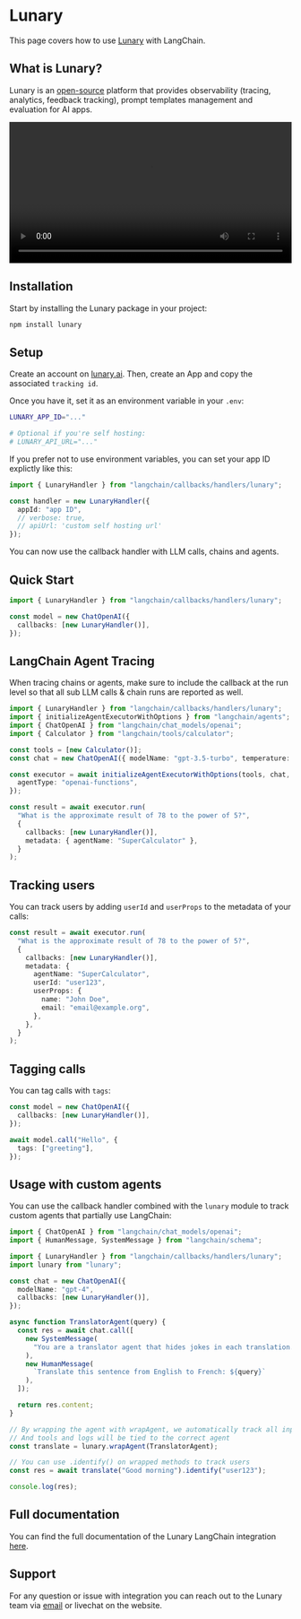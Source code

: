 # Lunary

This page covers how to use [Lunary](https://lunary.ai?utm_source=langchain&utm_medium=js&utm_campaign=docs) with LangChain.

## What is Lunary?

Lunary is an [open-source](https://github.com/lunary-ai/lunary) platform that provides observability (tracing, analytics, feedback tracking), prompt templates management and evaluation for AI apps.

<video controls width='100%' >
  <source src='https://lunary.ai/videos/demo-annotated.mp4'/>
</video>

## Installation

Start by installing the Lunary package in your project:

```bash
npm install lunary
```

## Setup

Create an account on [lunary.ai](https://lunary.ai?utm_source=langchain&utm_medium=js&utm_campaign=docs). Then, create an App and copy the associated `tracking id`.

Once you have it, set it as an environment variable in your `.env`:

```bash
LUNARY_APP_ID="..."

# Optional if you're self hosting:
# LUNARY_API_URL="..."
```

If you prefer not to use environment variables, you can set your app ID explictly like this:

```ts
import { LunaryHandler } from "langchain/callbacks/handlers/lunary";

const handler = new LunaryHandler({
  appId: "app ID",
  // verbose: true,
  // apiUrl: 'custom self hosting url'
});
```

You can now use the callback handler with LLM calls, chains and agents.

## Quick Start

```ts
import { LunaryHandler } from "langchain/callbacks/handlers/lunary";

const model = new ChatOpenAI({
  callbacks: [new LunaryHandler()],
});
```

## LangChain Agent Tracing

When tracing chains or agents, make sure to include the callback at the run level so that all sub LLM calls & chain runs are reported as well.

```ts
import { LunaryHandler } from "langchain/callbacks/handlers/lunary";
import { initializeAgentExecutorWithOptions } from "langchain/agents";
import { ChatOpenAI } from "langchain/chat_models/openai";
import { Calculator } from "langchain/tools/calculator";

const tools = [new Calculator()];
const chat = new ChatOpenAI({ modelName: "gpt-3.5-turbo", temperature: 0 });

const executor = await initializeAgentExecutorWithOptions(tools, chat, {
  agentType: "openai-functions",
});

const result = await executor.run(
  "What is the approximate result of 78 to the power of 5?",
  {
    callbacks: [new LunaryHandler()],
    metadata: { agentName: "SuperCalculator" },
  }
);
```

## Tracking users

You can track users by adding `userId` and `userProps` to the metadata of your calls:

```ts
const result = await executor.run(
  "What is the approximate result of 78 to the power of 5?",
  {
    callbacks: [new LunaryHandler()],
    metadata: {
      agentName: "SuperCalculator",
      userId: "user123",
      userProps: {
        name: "John Doe",
        email: "email@example.org",
      },
    },
  }
);
```

## Tagging calls

You can tag calls with `tags`:

```ts
const model = new ChatOpenAI({
  callbacks: [new LunaryHandler()],
});

await model.call("Hello", {
  tags: ["greeting"],
});
```

## Usage with custom agents

You can use the callback handler combined with the `lunary` module to track custom agents that partially use LangChain:

```ts
import { ChatOpenAI } from "langchain/chat_models/openai";
import { HumanMessage, SystemMessage } from "langchain/schema";

import { LunaryHandler } from "langchain/callbacks/handlers/lunary";
import lunary from "lunary";

const chat = new ChatOpenAI({
  modelName: "gpt-4",
  callbacks: [new LunaryHandler()],
});

async function TranslatorAgent(query) {
  const res = await chat.call([
    new SystemMessage(
      "You are a translator agent that hides jokes in each translation."
    ),
    new HumanMessage(
      `Translate this sentence from English to French: ${query}`
    ),
  ]);

  return res.content;
}

// By wrapping the agent with wrapAgent, we automatically track all input, outputs and errors
// And tools and logs will be tied to the correct agent
const translate = lunary.wrapAgent(TranslatorAgent);

// You can use .identify() on wrapped methods to track users
const res = await translate("Good morning").identify("user123");

console.log(res);
```

## Full documentation

You can find the full documentation of the Lunary LangChain integration [here](https://lunary.ai/docs/langchain?utm_source=langchain&utm_medium=js&utm_campaign=docs).

## Support

For any question or issue with integration you can reach out to the Lunary team via [email](mailto:vince@lunary.ai) or livechat on the website.
